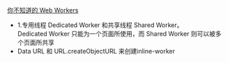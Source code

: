 [你不知道的 Web Workers](https://juejin.im/post/6844904198639714311)

- 1.专用线程 Dedicated Worker 和共享线程 Shared Worker。  
Dedicated Worker 只能为一个页面所使用，而 Shared Worker 则可以被多个页面所共享  
- Data URL 和 URL.createObjectURL 来创建inline-worker
